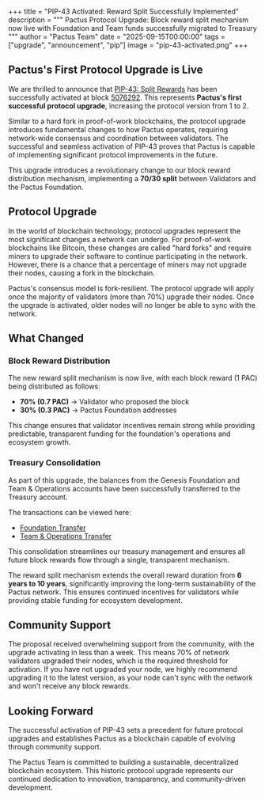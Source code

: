 +++
title = "PIP-43 Activated: Reward Split Successfully Implemented"
description = """
Pactus Protocol Upgrade: Block reward split mechanism now live with
Foundation and Team funds successfully migrated to Treasury
"""
author = "Pactus Team"
date = "2025-09-15T00:00:00"
tags = ["upgrade", "announcement", "pip"]
image = "pip-43-activated.png"
+++

## Pactus's First Protocol Upgrade is Live

We are thrilled to announce that [PIP-43: Split Rewards](https://pips.pactus.org/PIPs/pip-43)
has been successfully activated at block [5076292](https://pacviewer.com/block/5076292).
This represents **Pactus's first successful protocol upgrade**, increasing the protocol version from 1 to 2.

Similar to a hard fork in proof-of-work blockchains, the protocol upgrade introduces fundamental changes to
how Pactus operates, requiring network-wide consensus and coordination between validators.
The successful and seamless activation of PIP-43 proves that Pactus is
capable of implementing significant protocol improvements in the future.

This upgrade introduces a revolutionary change to our block reward distribution mechanism,
implementing a **70/30 split** between Validators and the Pactus Foundation.

## Protocol Upgrade

In the world of blockchain technology, protocol upgrades represent the most significant changes a network can undergo.
For proof-of-work blockchains like Bitcoin, these changes are called "hard forks"
and require miners to upgrade their software to continue participating in the network.
However, there is a chance that a percentage of miners may not upgrade their nodes, causing a
fork in the blockchain.

Pactus's consensus model is fork-resilient.
The protocol upgrade will apply once the majority of validators (more than 70%) upgrade their nodes.
Once the upgrade is activated, older nodes will no longer be able to sync with the network.

## What Changed

### Block Reward Distribution

The new reward split mechanism is now live, with each block reward (1 PAC) being distributed as follows:

- **70% (0.7 PAC)** → Validator who proposed the block
- **30% (0.3 PAC)** → Pactus Foundation addresses

This change ensures that validator incentives remain strong while providing predictable,
transparent funding for the foundation's operations and ecosystem growth.

### Treasury Consolidation

As part of this upgrade, the balances from the Genesis Foundation and Team & Operations accounts
have been successfully transferred to the Treasury account.

The transactions can be viewed here:

- [Foundation Transfer](https://pacviewer.com/transaction/734357c2fb3242692350b3c3792c77f91a45d0b1767be6863cd22d4242058bdb)
- [Team & Operations Transfer](https://pacviewer.com/transaction/a336de57e89550034979da784e4d670062f52ac4f19e2e201cbe623fdb0a0b02)

This consolidation streamlines our treasury management and
ensures all future block rewards flow through a single, transparent mechanism.

The reward split mechanism extends the overall reward duration from **6 years to 10 years**,
significantly improving the long-term sustainability of the Pactus network.
This ensures continued incentives for validators while providing stable funding for ecosystem development.

## Community Support

The proposal received overwhelming support from the community, with the upgrade activating in less than a week.
This means 70% of network validators upgraded their nodes, which is the required threshold for activation.
If you have not upgraded your node, we highly recommend upgrading it to the latest version,
as your node can't sync with the network and won't receive any block rewards.

## Looking Forward

The successful activation of PIP-43 sets a precedent for future protocol upgrades and
establishes Pactus as a blockchain capable of evolving through community support.

The Pactus Team is committed to building a sustainable, decentralized blockchain ecosystem.
This historic protocol upgrade represents our continued dedication to innovation, transparency, and
community-driven development.
